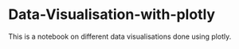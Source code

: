 # Data-Visualisation-with-plotly
This is a notebook on different data visualisations done using plotly.
